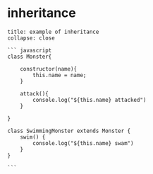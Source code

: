 # inheritance
```` ad-example
title: example of inheritance
collapse: close

``` javascript 
class Monster{
	
	constructor(name){
		this.name = name;
	}
	
	attack(){
		console.log("${this.name} attacked")
	}
	
}

class SwimmingMonster extends Monster {
	swim() {
		console.log("${this.name} swam")
	}
}

```

````